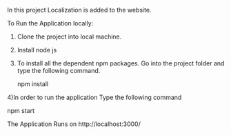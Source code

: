 In this project Localization is added to the website.

To Run the Application locally:

1) Clone the project into local machine.

2) Install node js 

3) To install all the dependent npm packages. Go into the project folder and type the following command.

   npm install

4)In order to run the application Type the following command

   npm start

The Application Runs on  http://localhost:3000/


